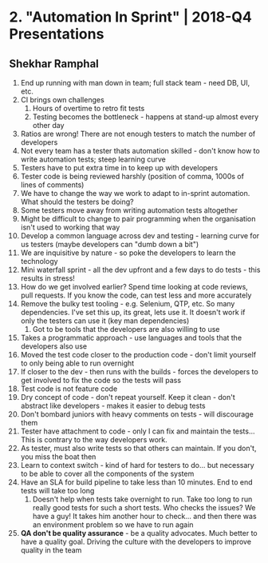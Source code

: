 # 2. "Automation In Sprint" | 2018-Q4 Presentations
## Shekhar Ramphal

1. End up running with man down in team; full stack team - need DB, UI, etc.
2. CI brings own challenges
	1. Hours of overtime to retro fit tests
	2. Testing becomes the bottleneck - happens at stand-up almost every other day
3. Ratios are wrong!  There are not enough testers to match the number of developers
4. Not every team has a tester thats automation skilled - don't know how to write automation tests; steep learning curve
5. Testers have to put extra time in to keep up with developers
6. Tester code is being reviewed harshly (position of comma, 1000s of lines of comments)
7. We have to change the way we work to adapt to in-sprint automation.  What should the testers be doing?
8. Some testers move away from writing automation tests altogether
9. Might be difficult to change to pair programming when the organisation isn't used to working that way
10. Develop a common language across dev and testing - learning curve for us testers (maybe developers can "dumb down a bit")
11. We are inquisitive by nature - so poke the developers to learn the technology
12. Mini waterfall sprint - all the dev upfront and a few days to do tests - this results in stress!
13. How do we get involved earlier?  Spend time looking at code reviews, pull requests.  If you know the code, can test less and more accurately
14. Remove the bulky test tooling - e.g. Selenium, QTP, etc.  So many dependencies.  I've set this up, its great, lets use it.  It doesn't work if only the testers can use it (key man dependencies)
	1. Got to be tools that the developers are also willing to use
15. Takes a programmatic approach - use languages and tools that the developers also use
16. Moved the test code closer to the production code - don't limit yourself to only being able to run overnight
17. If closer to the dev - then runs with the builds - forces the developers to get involved to fix the code so the tests will pass
18. Test code is not feature code
19. Dry concept of code - don't repeat yourself. Keep it clean - don't abstract like developers - makes it easier to debug tests
20. Don't bombard juniors with heavy comments on tests - will discourage them
21. Tester have attachment to code - only I can fix and maintain the tests... This is contrary to the way developers work.
22. As tester, must also write tests so that others can maintain.  If you don't, you miss the boat then
23. Learn to context switch - kind of hard for testers to do... but necessary to be able to cover all the components of the system
24. Have an SLA for build pipeline to take less than 10 minutes.  End to end tests will take too long 
	1. Doesn't help when tests take overnight to run.  Take too long to run really good tests for such a short tests.  Who checks the issues?  We have a guy!  It takes him another hour to check... and then there was an environment problem so we have to run again
25. __QA don't be quality assurance__ - be a quality advocates.  Much better to have a quality goal.  Driving the culture with the developers to improve quality in the team
